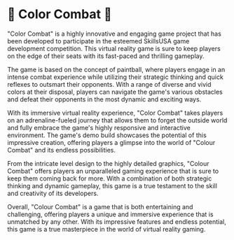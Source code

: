 # 🎨 Color Combat 🎨

"Color Combat" is a highly innovative and engaging game project that has been developed to participate in the esteemed SkillsUSA game development competition. This virtual reality game is sure to keep players on the edge of their seats with its fast-paced and thrilling gameplay.

The game is based on the concept of paintball, where players engage in an intense combat experience while utilizing their strategic thinking and quick reflexes to outsmart their opponents. With a range of diverse and vivid colors at their disposal, players can navigate the game's various obstacles and defeat their opponents in the most dynamic and exciting ways.

With its immersive virtual reality experience, "Color Combat" takes players on an adrenaline-fueled journey that allows them to forget the outside world and fully embrace the game's highly responsive and interactive environment. The game's demo build showcases the potential of this impressive creation, offering players a glimpse into the world of "Colour Combat" and its endless possibilities.

From the intricate level design to the highly detailed graphics, "Colour Combat" offers players an unparalleled gaming experience that is sure to keep them coming back for more. With a combination of both strategic thinking and dynamic gameplay, this game is a true testament to the skill and creativity of its developers.

Overall, "Colour Combat" is a game that is both entertaining and challenging, offering players a unique and immersive experience that is unmatched by any other. With its impressive features and endless potential, this game is a true masterpiece in the world of virtual reality gaming.
